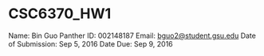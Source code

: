 # CSC6370_HW1
Name: Bin Guo
Panther ID: 002148187
Email: bguo2@student.gsu.edu
Date of Submission: Sep 5, 2016
Date Due: Sep 9, 2016
